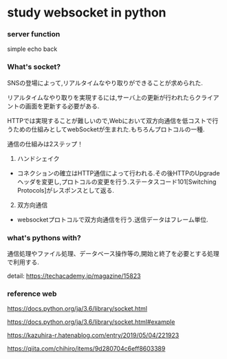 # study websocket in python

### server function
simple echo back

### What's socket?
SNSの登場によって,リアルタイムなやり取りができることが求められた.

リアルタイムなやり取りを実現するには,サーバ上の更新が行われたらクライアントの画面を更新する必要がある.

HTTPでは実現することが難しいので,Webにおいて双方向通信を低コストで行うための仕組みとしてwebSocketが生まれた.もちろんプロトコルの一種.

通信の仕組みは2ステップ！

1. ハンドシェイク
- コネクションの確立はHTTP通信によって行われる.その後HTTPのUpgradeヘッダを変更し,プロトコルの変更を行う.ステータスコード101[Switching Protocols]がレスポンスとして返る.

2. 双方向通信
- websocketプロトコルで双方向通信を行う.送信データはフレーム単位.
### what's pythons with?
通信処理やファイル処理、データベース操作等の,開始と終了を必要とする処理で利用する.

detail: https://techacademy.jp/magazine/15823
### reference web
https://docs.python.org/ja/3.6/library/socket.html

https://docs.python.org/ja/3.6/library/socket.html#example

https://kazuhira-r.hatenablog.com/entry/2019/05/04/221923

https://qiita.com/chihiro/items/9d280704c6eff8603389